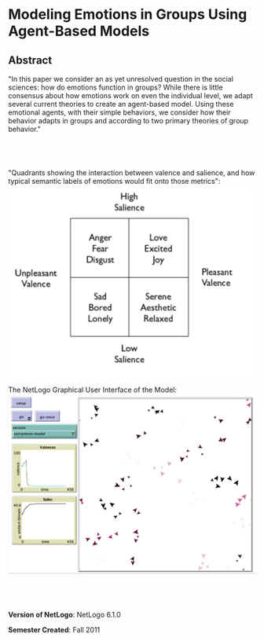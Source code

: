 # Modeling Emotions in Groups Using Agent-Based Models


## Abstract

"In this paper we consider an as yet unresolved question in the social sciences: how do emotions function in groups? While there is little consensus about how emotions work on even the individual level, we adapt several current theories to create an agent-based model. Using these emotional agents, with their simple behaviors, we consider how their behavior adapts in groups and according to two primary theories of group behavior."

## &nbsp;
"Quadrants showing the interaction between valence and salience, and how typical semantic labels of emotions would fit onto those metrics":
![valence](Valence.png)

The NetLogo Graphical User Interface of the Model: 
![The NetLogo Graphical User Interface](GUI.png)

## &nbsp;

**Version of NetLogo**: NetLogo 6.1.0

**Semester Created**: Fall 2011

